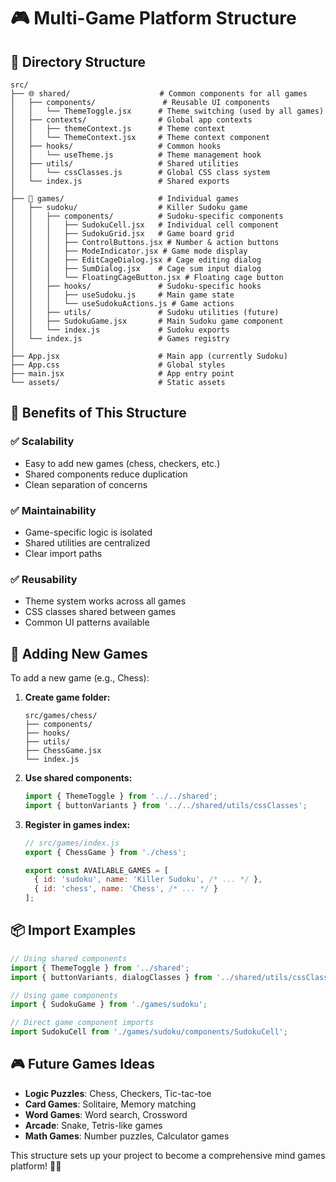 # 🎮 **Multi-Game Platform Structure**

## 📁 **Directory Structure**

```
src/
├── 🌐 shared/                    # Common components for all games
│   ├── components/               # Reusable UI components
│   │   └── ThemeToggle.jsx      # Theme switching (used by all games)
│   ├── contexts/                # Global app contexts
│   │   ├── themeContext.js      # Theme context
│   │   └── ThemeContext.jsx     # Theme context component
│   ├── hooks/                   # Common hooks
│   │   └── useTheme.js          # Theme management hook
│   ├── utils/                   # Shared utilities
│   │   └── cssClasses.js        # Global CSS class system
│   └── index.js                 # Shared exports
│
├── 🎯 games/                     # Individual games
│   ├── sudoku/                  # Killer Sudoku game
│   │   ├── components/          # Sudoku-specific components
│   │   │   ├── SudokuCell.jsx   # Individual cell component
│   │   │   ├── SudokuGrid.jsx   # Game board grid
│   │   │   ├── ControlButtons.jsx # Number & action buttons
│   │   │   ├── ModeIndicator.jsx # Game mode display
│   │   │   ├── EditCageDialog.jsx # Cage editing dialog
│   │   │   ├── SumDialog.jsx    # Cage sum input dialog
│   │   │   └── FloatingCageButton.jsx # Floating cage button
│   │   ├── hooks/               # Sudoku-specific hooks
│   │   │   ├── useSudoku.js     # Main game state
│   │   │   └── useSudokuActions.js # Game actions
│   │   ├── utils/               # Sudoku utilities (future)
│   │   ├── SudokuGame.jsx       # Main Sudoku game component
│   │   └── index.js             # Sudoku exports
│   └── index.js                 # Games registry
│
├── App.jsx                      # Main app (currently Sudoku)
├── App.css                      # Global styles
├── main.jsx                     # App entry point
└── assets/                      # Static assets
```

## 🎯 **Benefits of This Structure**

### ✅ **Scalability**
- Easy to add new games (chess, checkers, etc.)
- Shared components reduce duplication
- Clean separation of concerns

### ✅ **Maintainability**
- Game-specific logic is isolated
- Shared utilities are centralized
- Clear import paths

### ✅ **Reusability**
- Theme system works across all games
- CSS classes shared between games
- Common UI patterns available

## 🚀 **Adding New Games**

To add a new game (e.g., Chess):

1. **Create game folder:**
   ```
   src/games/chess/
   ├── components/
   ├── hooks/
   ├── utils/
   ├── ChessGame.jsx
   └── index.js
   ```

2. **Use shared components:**
   ```javascript
   import { ThemeToggle } from '../../shared';
   import { buttonVariants } from '../../shared/utils/cssClasses';
   ```

3. **Register in games index:**
   ```javascript
   // src/games/index.js
   export { ChessGame } from './chess';
   
   export const AVAILABLE_GAMES = [
     { id: 'sudoku', name: 'Killer Sudoku', /* ... */ },
     { id: 'chess', name: 'Chess', /* ... */ }
   ];
   ```

## 📦 **Import Examples**

```javascript
// Using shared components
import { ThemeToggle } from '../shared';
import { buttonVariants, dialogClasses } from '../shared/utils/cssClasses';

// Using game components
import { SudokuGame } from './games/sudoku';

// Direct game component imports
import SudokuCell from './games/sudoku/components/SudokuCell';
```

## 🎮 **Future Games Ideas**

- **Logic Puzzles**: Chess, Checkers, Tic-tac-toe
- **Card Games**: Solitaire, Memory matching
- **Word Games**: Word search, Crossword
- **Arcade**: Snake, Tetris-like games
- **Math Games**: Number puzzles, Calculator games

This structure sets up your project to become a comprehensive mind games platform! 🧠✨
